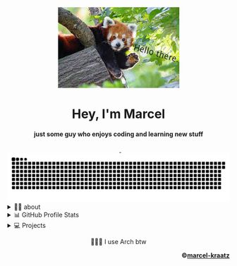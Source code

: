 <div align="center">
  <img src=https://raw.githubusercontent.com/marcel-kraatz/marcel-kraatz/master/images/red-panda.png alt="Waving Red Panda" /> 
  <h1>Hey, I'm Marcel</h1>
  <h4>just some guy who enjoys coding and learning new stuff</h4>
</div>
<div align="center">
  <a href="https://github.com/marcel-kraatz">
  <img src="https://raw.githubusercontent.com/marcel-kraatz/marcel-kraatz/output/github-snake.svg" alt="Contributions calendar snake" /></a>
</div>

<!-- Whoami -->
<details>
  <summary>👨‍💼 about</summary>
<div align=center>
<h2>
    
```zsh
┌──marcel-kraatz@github:~    
└─# whoami && cat about-me.md
``` 
</h2>
👋 Hey, i'm Marcel and i'm highly interested in new technology.
<br>
🔭 I lost interest in just gaming all day and wanted to know how everything works.
So i decided to use my freetime to learn coding and all about new tech in general.
On the way i fell into a rabbit hole and found myself daily driving linux, hoarding data and selfhosting a bunch of stuff in case the internet disappeared tomorrow.
<br>
👨‍💻 At the moment I'm
focusing as much as i can on cybersec related stuff.
<br>
💩 Things i hate: 
light themes 😣 (Original face)
</div>
</details>

<!-- Profile Stats -->
<details>
  <summary>📊 GitHub Profile Stats</summary>
  <div>
<h2 align=center>

```zsh
┌──marcel-kraatz@github:~
└─# ./My_GitHub_Stats.py 
```

</h2>
     <br />
       <p align="center">
         <a href="https://github.com/marcel-kraatz/">
         <img align=center src=https://raw.githubusercontent.com/marcel-kraatz/marcel-kraatz/master/github-metrics.svg /></a>
       </p>
     <br />
  </div>    
</details>

<!-- Projects -->
<details>
  <summary>💻 Projects</summary>
  <div align=center>
    <h2>💻 Projects</h2>
    <div>
        <img align=center src=https://raw.githubusercontent.com/marcel-kraatz/marcel-kraatz/master/images/top.svg alt="skill-logos" />
    </div>
    <div>
        <p><a href="https://addons.thunderbird.net/de/thunderbird/addon/alpenglow">Alpenglow Theme for Thunderbird</a></p>
        <p><a href="https://github.com/marcel-kraatz">Website (Coming Soon)</a></p>
    </div>
    <div>
        <img align=center src=https://raw.githubusercontent.com/marcel-kraatz/marcel-kraatz/master/images/bottom.svg alt="skill-logos" />
    </div>
</details>

<p align=center>🧝🏼‍♂️ I use Arch btw</p> <!-- Just for the memes but i really use it daily -->
<div align="right">
    
**©[marcel-kraatz](https://github.com/marcel-kraatz)**  
</div>
